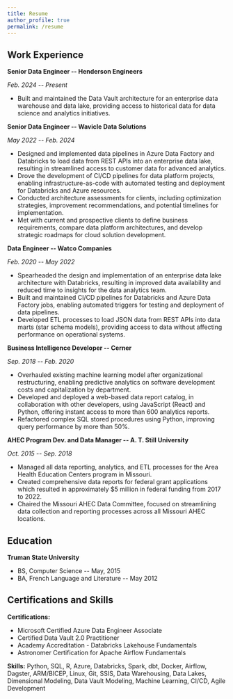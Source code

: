 ```yaml
---
title: Resume
author_profile: true
permalink: /resume
---
```


## Work Experience

**Senior Data Engineer -- Henderson Engineers**

*Feb. 2024 -- Present*

- Built and maintained the Data Vault architecture for an enterprise data warehouse and data lake, providing access to historical data for data science and analytics initiatives.

**Senior Data Engineer -- Wavicle Data Solutions**

*May 2022 -- Feb. 2024*

- Designed and implemented data pipelines in Azure Data Factory and Databricks to load data from REST APIs
into an enterprise data lake, resulting in streamlined access to customer data for advanced analytics.
- Drove the development of CI/CD pipelines for data platform projects, enabling infrastructure-as-code with
automated testing and deployment for Databricks and Azure resources.
- Conducted architecture assessments for clients, including optimization strategies, improvement
recommendations, and potential timelines for implementation.
- Met with current and prospective clients to define business requirements, compare data platform architectures,
and develop strategic roadmaps for cloud solution development.

**Data Engineer -- Watco Companies**

*Feb. 2020 -- May 2022*

- Spearheaded the design and implementation of an enterprise data lake architecture with Databricks, resulting in
improved data availability and reduced time to insights for the data analytics team.
- Built and maintained CI/CD pipelines for Databricks and Azure Data Factory jobs, enabling automated triggers
for testing and deployment of data pipelines.
- Developed ETL processes to load JSON data from REST APIs into data marts (star schema models), providing
access to data without affecting performance on operational systems.

**Business Intelligence Developer -- Cerner**

*Sep. 2018 -- Feb. 2020*

- Overhauled existing machine learning model after organizational restructuring, enabling predictive analytics on
software development costs and capitalization by department.
- Developed and deployed a web-based data report catalog, in collaboration with other developers, using
JavaScript (React) and Python, offering instant access to more than 600 analytics reports.
- Refactored complex SQL stored procedures using Python, improving query performance by more than 50%.

**AHEC Program Dev. and Data Manager -- A. T. Still University**

*Oct. 2015 -- Sep. 2018*

- Managed all data reporting, analytics, and ETL processes for the Area Health Education Centers program in
Missouri.
- Created comprehensive data reports for federal grant applications which resulted in approximately $5 million in
federal funding from 2017 to 2022.
- Chaired the Missouri AHEC Data Committee, focused on streamlining data collection and reporting processes
across all Missouri AHEC locations.

## Education

**Truman State University**

- BS, Computer Science -- May, 2015
- BA, French Language and Literature -- May 2012

## Certifications and Skills

**Certifications:**

- Microsoft Certified Azure Data Engineer Associate
- Certified Data Vault 2.0 Practitioner
- Academy Accreditation - Databricks Lakehouse Fundamentals
- Astronomer Certification for Apache Airflow Fundamentals

**Skills:** Python, SQL, R, Azure, Databricks, Spark, dbt, Docker, Airflow, Dagster, ARM/BICEP, Linux, Git, SSIS, Data Warehousing, Data Lakes, Dimensional Modeling, Data Vault Modeling, Machine Learning, CI/CD, Agile Development